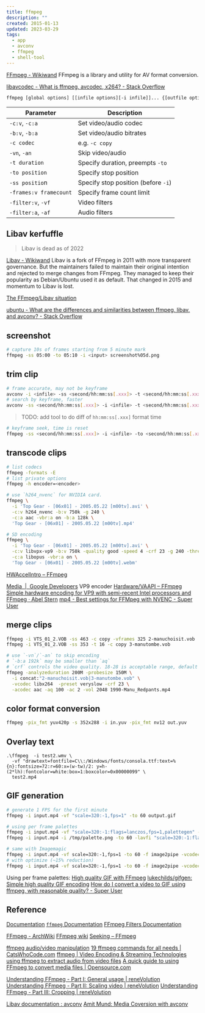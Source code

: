 ```yaml
---
title: ffmpeg
description: ""
created: 2015-01-13
updated: 2023-03-29
tags:
  - app
  - avconv
  - ffmpeg
  - shell-tool
---
```


[FFmpeg - Wikiwand](https://www.wikiwand.com/en/FFmpeg)
FFmpeg is a library and utility for AV format conversion.

[libavcodec - What is ffmpeg, avcodec, x264? - Stack Overflow](https://stackoverflow.com/questions/16772558/what-is-ffmpeg-avcodec-x264)

```sh
ffmpeg [global options] [[infile options][-i infile]]... {[outfile options] outfile}...
```

| Parameter              | Description                         |
| ---------------------- | ----------------------------------- |
| `-c:v`, `-c:a`         | Set video/audio codec               |
| `-b:v`, `-b:a`         | Set video/audio bitrates            |
| `-c codec`             | e.g. `-c copy`                      |
| `-vn`, `-an`           | Skip video/audio                    |
| `-t duration`          | Specify duration, preempts `-to`    |
| `-to position`         | Specify stop position               |
| `-ss positio`n         | Specify stop position (before `-i`) |
| `-frames:v framecount` | Specify frame count limit           |
| `-filter:v`, `-vf`     | Video filters                       |
| `-filter:a`, `-af`     | Audio filters                       |

## Libav kerfuffle

> Libav is dead as of 2022

[Libav - Wikiwand](https://www.wikiwand.com/en/Libav)
Libav is a fork of FFmpeg in 2011 with more transparent governance.
But the maintainers failed to maintain their original intention and rejected to merge changes from FFmpeg.
They managed to keep their popularity as Debian/Ubuntu used it as default. That changed in 2015 and momentum to Libav is lost.

[The FFmpeg/Libav situation](https://web.archive.org/web/20230122183833/http://blog.pkh.me/p/13-the-ffmpeg-libav-situation.html)

[ubuntu - What are the differences and similarities between ffmpeg, libav, and avconv? - Stack Overflow](https://stackoverflow.com/questions/9477115/what-are-the-differences-and-similarities-between-ffmpeg-libav-and-avconv/9477756#9477756)

## screenshot

```sh
# capture 10s of frames starting from 5 minute mark
ffmpeg -ss 05:00 -to 05:10 -i <input> screenshot%05d.png
```

## trim clip

```sh
# frame accurate, may not be keyframe
avconv -i <infile> -ss <second/hh:mm:ss[.xxx]> -t <second/hh:mm:ss[.xxx]> -c copy <outfile>
# search by keyframe, faster
avconv -ss <second/hh:mm:ss[.xxx]> -i <infile> -t <second/hh:mm:ss[.xxx]> -c copy <outfile>
```

> TODO: add tool to do diff of `hh:mm:ss[.xxx]` format time

```sh
# keyframe seek, time is reset
ffmpeg -ss <second/hh:mm:ss[.xxx]> -i <infile> -to <second/hh:mm:ss[.xxx]> -c copy <outfile>
```

## transcode clips

```sh
# list codecs
ffmpeg -formats -E
# list private options
ffmpeg -h encoder=<encoder>

# use `h264_nvenc` for NVIDIA card.
ffmpeg \
  -i 'Top Gear - [06x01] - 2005.05.22 [m00tv].avi' \
  -c:v h264_nvenc -b:v 750k -g 240 \
  -c:a aac -vbr:a on -b:a 128k \
  'Top Gear - [06x01] - 2005.05.22 [m00tv].mp4'

# SD encoding
ffmpeg \
  -i 'Top Gear - [06x01] - 2005.05.22 [m00tv].avi' \
  -c:v libvpx-vp9 -b:v 750k -quality good -speed 4 -crf 23 -g 240 -threads 12 \
  -c:a libopus -vbr:a on \
  'Top Gear - [06x01] - 2005.05.22 [m00tv].webm'
```

[HWAccelIntro – FFmpeg](https://trac.ffmpeg.org/wiki/HWAccelIntro)

[Media  |  Google Developers](https://developers.google.com/media/vp9/settings/vod/) VP9 encoder
[Hardware/VAAPI – FFmpeg](https://trac.ffmpeg.org/wiki/Hardware/VAAPI)
[Simple hardware encoding for VP9 with semi-recent Intel processors and FFmpeg · Abel Stern](https://abelstern.nl/posts/hardware_encoding_vp9/)
[mp4 - Best settings for FFMpeg with NVENC - Super User](https://superuser.com/questions/1296374/best-settings-for-ffmpeg-with-nvenc)

## merge clips

```sh
ffmpeg -i VTS_01_2.VOB -ss 463 -c copy -vframes 325 2-manuchoisit.vob
ffmpeg -i VTS_01_2.VOB -ss 353 -t 16 -c copy 3-manutombe.vob

# use `-vn`/`-an` to skip encoding
# `-b:a 192k` may be smaller than `aq`
# `crf` controls the video quality. 18-28 is acceptable range, default is 23.
ffmpeg -analyzeduration 200M -probesize 150M \
  -i concat:"2-manuchoisit.vob|3-manutombe.vob" \
  -vcodec libx264  -preset veryslow -crf 23 \
  -acodec aac -aq 100 -ac 2 -vol 2048 1990-Manu_Redpants.mp4
```

## color format conversion

```sh
ffmpeg -pix_fmt yuv420p -s 352x288 -i in.yuv -pix_fmt nv12 out.yuv
```

## Overlay text

```
.\ffmpeg  -i test2.wmv \
  -vf "drawtext=fontfile=C\\:/Windows/fonts/consola.ttf:text=%{n}:fontsize=72:r=60:x=(w-tw)/2: y=h-(2*lh):fontcolor=white:box=1:boxcolor=0x00000099" \
  test2.mp4
```

## GIF generation

```sh
# generate 1 FPS for the first minute
ffmpeg -i input.mp4 -vf "scale=320:-1,fps=1" -to 60 output.gif

# using per frame palettes
ffmpeg -i input.mp4 -vf "scale=320:-1:flags=lanczos,fps=1,palettegen" -to 60  -y /tmp/palette.png
ffmpeg -i input.mp4 -i /tmp/palette.png -to 60 -lavfi "scale=320:-1:flags=lanczos,fps=1[x];[x][1:v]paletteuse=dither=sierra2_4a" output.gif

# same with Imagemagic
ffmpeg -i input.mp4 -vf scale=320:-1,fps=1 -to 60 -f image2pipe -vcodec ppm - | convert -delay 100 -loop 0 - output.gif
# with optimize (~15% reduction)
ffmpeg -i input.mp4 -vf scale=320:-1,fps=1 -to 60 -f image2pipe -vcodec ppm - | convert - gif:- | convert -layers Optimize  -delay 100 -loop 0 - output.gif
```

Using per frame palettes:
[High quality GIF with FFmpeg](http://blog.pkh.me/p/21-high-quality-gif-with-ffmpeg.html)
[lukechilds/gifgen: Simple high quality GIF encoding](https://github.com/lukechilds/gifgen)
[How do I convert a video to GIF using ffmpeg, with reasonable quality? - Super User](https://superuser.com/questions/556029/how-do-i-convert-a-video-to-gif-using-ffmpeg-with-reasonable-quality)

## Reference

[Documentation](http://ffmpeg.org/documentation.html)
[`ffmpeg` Documentation](http://ffmpeg.org/ffmpeg.html)
[FFmpeg Filters Documentation](https://ffmpeg.org/ffmpeg-filters.html)

[FFmpeg - ArchWiki](https://wiki.archlinux.org/title/FFmpeg)
[FFmpeg wiki](http://trac.ffmpeg.org/wiki)
[Seeking – FFmpeg](https://trac.ffmpeg.org/wiki/Seeking)

[ffmpeg audio/video manipulation](http://howto-pages.org/ffmpeg/)
[19 ffmpeg commands for all needs | CatsWhoCode.com](http://www.catswhocode.com/blog/19-ffmpeg-commands-for-all-needs)
[ffmpeg | Video Encoding & Streaming Technologies](https://sonnati.wordpress.com/category/ffmpeg/)
[using ffmpeg to extract audio from video files](https://gist.github.com/protrolium/e0dbd4bb0f1a396fcb55)
[A quick guide to using FFmpeg to convert media files | Opensource.com](https://opensource.com/article/17/6/ffmpeg-convert-media-file-formats)

[Understanding FFmpeg - Part I: General usage | reneVolution](http://www.renevolution.com/understanding-thegeneral-usage-of-ffmpeg-part-one/)
[Understanding FFmpeg - Part II: Scaling video | reneVolution](http://www.renevolution.com/understanding-ffmpeg-part-ii-scaling-video/)
[Understanding FFmpeg - Part III: Cropping | reneVolution](http://www.renevolution.com/understanding-ffmpeg-part-iii-cropping/)

[Libav documentation : avconv](https://libav.org/avconv.html)
[Amit Mund: Media Coversion with avconv](http://amitmund.blogspot.hk/2013/05/media-coversion-with-avconv.html)
